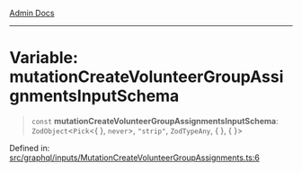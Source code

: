 [Admin Docs](/)

***

# Variable: mutationCreateVolunteerGroupAssignmentsInputSchema

> `const` **mutationCreateVolunteerGroupAssignmentsInputSchema**: `ZodObject`\<`Pick`\<\{ \}, `never`\>, `"strip"`, `ZodTypeAny`, \{ \}, \{ \}\>

Defined in: [src/graphql/inputs/MutationCreateVolunteerGroupAssignments.ts:6](https://github.com/gautam-divyanshu/talawa-api/blob/d8a8cac9e6df3a48d2412b7eda7ba90695bb5e35/src/graphql/inputs/MutationCreateVolunteerGroupAssignments.ts#L6)
